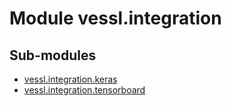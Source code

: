 Module vessl.integration
========================

Sub-modules
-----------
* [vessl.integration.keras](keras.md)
* [vessl.integration.tensorboard](tensorboard.md)